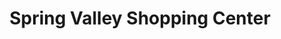 ---
title: "Spring Valley Shopping Center"
url: /nairobi/spring-valley-shopping-center/
shop: supermarket
---